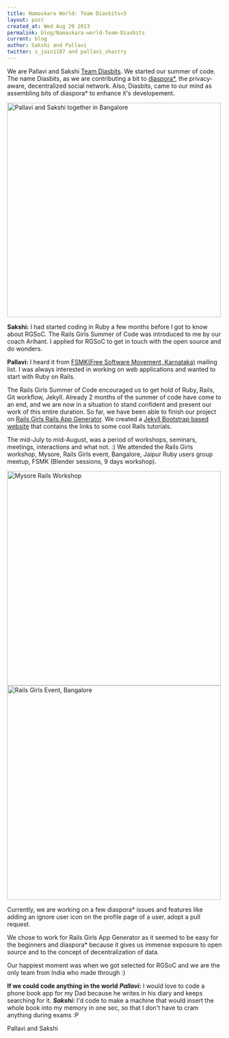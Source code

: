```yaml
---
title: Namaskara World: Team Diasbits<3
layout: post
created_at: Wed Aug 29 2013
permalink: blog/Namaskara-world-Team-Diasbits
current: blog
author: Sakshi and Pallavi
twitter: s_jain1107 and pallavi_shastry
---
```


We are Pallavi and Sakshi [Team Diasbits](http://defendingdiaspora.wordpress.com/). We started our summer of code. The name Diasbits, as we are contributing a bit to [diaspora*](https://github.com/diaspora/diaspora), the privacy-aware, decentralized social network. Also, Diasbits, came to our mind as assembling bits of diaspora* to enhance it's developement.

<img src ="/img/20130804_172547 (copy).jpg" alt="Pallavi and Sakshi together in Bangalore" width = "500">

**Sakshi:** I had started coding in Ruby a few months before I got to know about RGSoC. The Rails Girls Summer of Code was introduced to me by our coach Arihant. I applied for RGSoC to get in touch with the open source and do wonders.

**Pallavi:** I heard it from [FSMK(Free Software Movement, Karnataka)](http://www.fsmk.org/) mailing list. I was always interested in working on web applications and wanted to start with Ruby on Rails.

The Rails Girls Summer of Code encouraged us to get hold of Ruby, Rails, Git workflow, Jekyll.
Already 2 months of the summer of code have come to an end, and we are now in a situation to stand confident and present our work of this entire duration.
So far, we have been able to finish our project on [Rails Girls Rails App Generator](https://gist.github.com/svenfuchs/c80ddfe0f117b7de3328). We created a [Jekyll Bootstrap based website](http://railsgirls-generator-app.github.io/railsgirls-app/) that contains the links to some cool Rails tutorials.

The mid-July to mid-August, was a period of workshops, seminars, meetings, interactions and what not. :) We attended the Rails Girls workshop, Mysore, Rails Girls event, Bangalore, Jaipur Ruby users group meetup, FSMK (Blender sessions, 9 days workshop).

<img src ="/img/2013-07-21 10.20.41.jpg" alt="Mysore Rails Workshop" width = "500">
<img src ="/img/Bangalore_workshop.jpg" alt="Rails Girls Event, Bangalore" width = "500">



Currently, we are working on a few diaspora* issues and features like adding an ignore user icon on the profile page of a user, adopt a pull request.

We chose to work for Rails Girls App Generator as it seemed to be easy for the beginners and diaspora* because it gives us immense exposure to open source and to the concept of decentralization of data.  

Our happiest moment was when we got selected for RGSoC and we are the only team from India who made through :)

**If we could code anything in the world**
***Pallavi:*** I would love to code a phone book app for my Dad because he writes in his diary and keeps searching for it. 
***Sakshi:*** I'd code to make a machine that would insert the whole book into my memory in one sec, so that I don't have to cram anything during exams :P

Pallavi and Sakshi